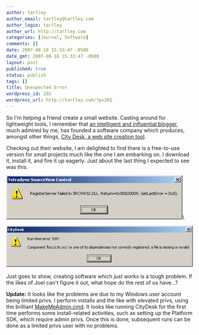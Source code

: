 ```yaml
---
author: tartley
author_email: tartley@tartley.com
author_login: tartley
author_url: http://tartley.com
categories: [Journal, Software]
comments: []
date: 2007-08-18 15:33:47 -0500
date_gmt: 2007-08-18 15:33:47 -0500
layout: post
published: true
status: publish
tags: []
title: Unexpected Error
wordpress_id: 202
wordpress_url: http://tartley.com/?p=202
---
```


So I'm helping a friend create a small website. Casting around for
lightweight tools, I remember that [an intelligent and influential
blogger](http://joelonsoftware.com/), much admired by me, has founded a
software company which produces, amongst other things, [City Desk, a web
site creation tool](http://www.fogcreek.com/CityDesk/).

Checking out their website, I am delighted to find there is a
free-to-use version for small projects much like the one I am embarking
on. I download it, install it, and fire it up eagerly. Just about the
last thing I expected to see was this.

![citydesk-error1.png](/assets/2007/08/citydesk-error1.png)\

![citydesk-error2.png](/assets/2007/08/citydesk-error2.png)

Just goes to show, creating software which *just works* is a tough
problem. If the likes of Joel can't figure it out, what hope do the rest
of us have...?

**Update:** It looks like the problems are due to my Windows user
account being limited privs. I perform installs and the like with
elevated privs, using the brilliant
[MakeMeAdmin.cmd](http://blogs.msdn.com/aaron_margosis/archive/2004/07/24/193721.aspx).
It looks like running CityDesk for the first time performs some
install-related activities, such as setting up the Platform SDK, which
require admin privs. Once this is done, subsequent runs can be done as a
limited privs user with no problems.

